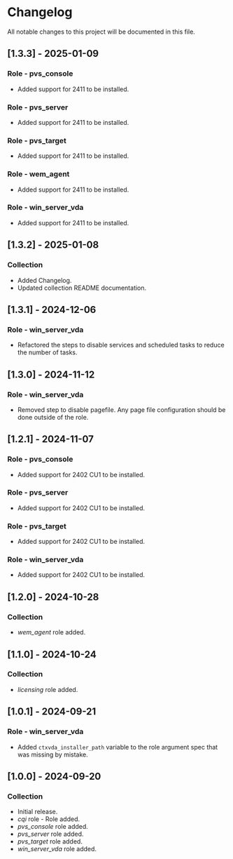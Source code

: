 # Changelog

All notable changes to this project will be documented in this file.

## [1.3.3] - 2025-01-09

### Role - pvs_console

- Added support for 2411 to be installed.

### Role - pvs_server

- Added support for 2411 to be installed.

### Role - pvs_target

- Added support for 2411 to be installed.

### Role - wem_agent

- Added support for 2411 to be installed.

### Role - win_server_vda

- Added support for 2411 to be installed.

## [1.3.2] - 2025-01-08

### Collection

- Added Changelog.
- Updated collection README documentation.

## [1.3.1] - 2024-12-06

### Role - win_server_vda

- Refactored the steps to disable services and scheduled tasks to reduce the number of tasks.

## [1.3.0] - 2024-11-12

### Role - win_server_vda

- Removed step to disable pagefile. Any page file configuration should be done outside of the role.

## [1.2.1] - 2024-11-07

### Role - pvs_console

- Added support for 2402 CU1 to be installed.

### Role - pvs_server

- Added support for 2402 CU1 to be installed.

### Role - pvs_target

- Added support for 2402 CU1 to be installed.

### Role - win_server_vda

- Added support for 2402 CU1 to be installed.

## [1.2.0] - 2024-10-28

### Collection

- *wem_agent* role added.

## [1.1.0] - 2024-10-24

### Collection

- *licensing* role added.

## [1.0.1] - 2024-09-21

### Role - win_server_vda

- Added `ctxvda_installer_path` variable to the role argument spec that was missing by mistake.

## [1.0.0] - 2024-09-20

### Collection

- Initial release.
- *cqi* role - Role added.
- *pvs_console* role added.
- *pvs_server* role added.
- *pvs_target* role added.
- *win_server_vda* role added.
